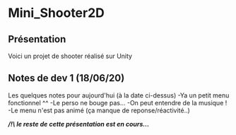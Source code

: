 # Mini_Shooter2D

## Présentation

Voici un projet de shooter réalisé sur Unity

## Notes de dev 1 (18/06/20)
Les quelques notes pour aujourd'hui (à la date ci-dessus)
-Ya un petit menu fonctionnel ^^
-Le perso ne bouge pas...
-On peut entendre de la musique !
-Le menu n'est pas animé (ça manque de reponse/réactivité..)

***/!\ le reste de cette présentation est en cours...***
